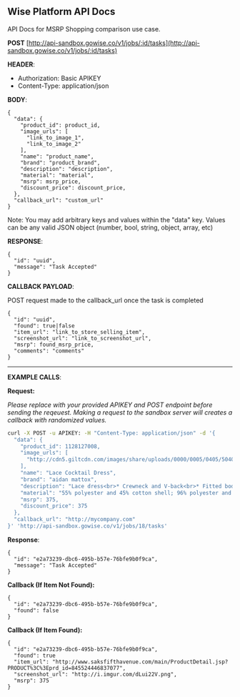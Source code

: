 **Wise Platform API Docs**
----
  API Docs for MSRP Shopping comparison use case.


**POST** [http://api-sandbox.gowise.co/v1/jobs/:id/tasks](http://api-sandbox.gowise.co/v1/jobs/:id/tasks)

**HEADER**: 

* Authorization: Basic APIKEY
* Content-Type: application/json

**BODY**:

```
{
  "data": {
  	"product_id": product_id,
    "image_urls": [
      "link_to_image_1",
      "link_to_image_2"
    ],
    "name": "product_name",
    "brand": "product_brand",
    "description": "description",
    "material": "material",
    "msrp": msrp_price,
    "discount_price": discount_price,
  },
  "callback_url": "custom_url"
}
```
Note: You may add arbitrary keys and values within the "data" key. Values can be any valid JSON object (number, bool, string, object, array, etc)

**RESPONSE**:

```
{
  "id": "uuid",
  "message": "Task Accepted"
}
```

**CALLBACK PAYLOAD**:

POST request made to the callback_url once the task is completed

```
{ 
  "id": "uuid",
  "found": true|false
  "item_url": "link_to_store_selling_item",
  "screenshot_url": "link_to_screenshot_url",
  "msrp": found_msrp_price,
  "comments": "comments"
}  
```
---
**EXAMPLE CALLS**:

**Request:**

*Please replace with your provided APIKEY and POST endpoint before sending the reqeuest.*
*Making a request to the sandbox server will creates a callback with randomized values.*

```bash
curl -X POST -u APIKEY: -H "Content-Type: application/json" -d '{
  "data": {
  	"product_id": 1128127008,
    "image_urls": [
      "http://cdn5.giltcdn.com/images/share/uploads/0000/0005/0405/504058496/420x560.jpg"
    ],
    "name": "Lace Cocktail Dress",
    "brand": "aidan mattox",
    "description": "Lace dress<br>* Crewneck and V-back<br>* Fitted bodice<br>* Even hem<br>* Tonal top stitching and panel seaming <br>* Hidden back zipper closure <br>* Fully lined <br><b>",
    "material": "55% polyester and 45% cotton shell; 96% polyester and 4% elastane combo",
    "msrp": 375,
    "discount_price": 375
  },
  "callback_url": "http://mycompany.com"
}' 'http://api-sandbox.gowise.co/v1/jobs/18/tasks'
```

**Response**:

```
{
  "id": "e2a73239-dbc6-495b-b57e-76bfe9b0f9ca",
  "message": "Task Accepted"
}
```

**Callback (If Item Not Found):**

```
{ 
  "id": "e2a73239-dbc6-495b-b57e-76bfe9b0f9ca",
  "found": false
}  
```

**Callback (If Item Found):**

```
{ 
  "id": "e2a73239-dbc6-495b-b57e-76bfe9b0f9ca",
  "found": true
  "item_url": "http://www.saksfifthavenue.com/main/ProductDetail.jsp?PRODUCT%3C%3Eprd_id=845524446837077",
  "screenshot_url": "http://i.imgur.com/dLui22V.png",
  "msrp": 375
}
```